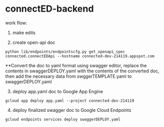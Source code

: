 # connectED-backend

work flow:

1) make edits

2) create open-api doc 

``` python lib/endpoints/endpointscfg.py get_openapi_spec connected.connectEDApi --hostname connected-dev-214119.appspot.com ```

**Convert the doc to yaml format using swagger editor, replace the contents in swaggerDEPLOY.yaml with the contents of the converted doc, then add the necessary data from swggerTEMPLATE.yaml to swaggerDEPLOY.yaml

3) deploy app.yaml doc to Google App Engine

``` gcloud app deploy app.yaml --project connected-dev-214119 ```

4) deploy finalized swagger doc to Google Cloud Endpoints

``` gcloud endpoints services deploy swaggerDEPLOY.yaml ```

